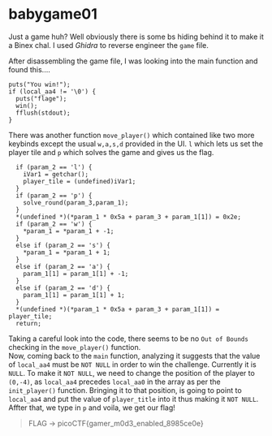 # babygame01

Just a game huh? Well obviously there is some bs hiding behind it to make it a Binex chal. I used _Ghidra_ to reverse engineer the `game` file.

After disassembling the game file, I was looking into the main function and found this....
```
puts("You win!");
if (local_aa4 != '\0') {
  puts("flage");
  win();
  fflush(stdout);
}
```
There was another function `move_player()` which contained like two more keybinds except the usual `w,a,s,d` provided in the UI. `l` which lets us set the player tile and `p` which solves the game and gives us the flag.
```
  if (param_2 == 'l') {
    iVar1 = getchar();
    player_tile = (undefined)iVar1;
  }
  if (param_2 == 'p') {
    solve_round(param_3,param_1);
  }
  *(undefined *)(*param_1 * 0x5a + param_3 + param_1[1]) = 0x2e;
  if (param_2 == 'w') {
    *param_1 = *param_1 + -1;
  }
  else if (param_2 == 's') {
    *param_1 = *param_1 + 1;
  }
  else if (param_2 == 'a') {
    param_1[1] = param_1[1] + -1;
  }
  else if (param_2 == 'd') {
    param_1[1] = param_1[1] + 1;
  }
  *(undefined *)(*param_1 * 0x5a + param_3 + param_1[1]) = player_tile;
  return;
```
Taking a careful look into the code, there seems to be no `Out of Bounds` checking in the `move_player()` function.  
Now, coming back to the `main` function, analyzing it suggests that the value of `local_aa4` must be `NOT NULL` in order to win the challenge. Currently it is `NULL`. To make it `NOT NULL`, we need to change the position of the player to `(0,-4)`, as `local_aa4` precedes `local_aa0` in the array as per the `init_player()` function. Bringing it to that position, is going to point to `local_aa4` and put the value of `player_title` into it thus making it `NOT NULL`. Affter that, we type in `p` and voila, we get our flag!

> FLAG -> picoCTF{gamer_m0d3_enabled_8985ce0e}

